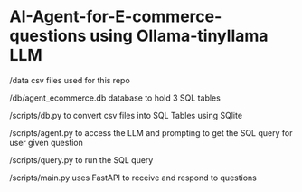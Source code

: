 # AI-Agent-for-E-commerce-questions using Ollama-tinyllama LLM

/data csv files used for this repo

/db/agent_ecommerce.db database to hold 3 SQL tables

/scripts/db.py to convert csv files into SQL Tables using SQlite

/scripts/agent.py to access the LLM and prompting to get the SQL query for user given question

/scripts/query.py to run the SQL query

/scripts/main.py uses FastAPI to receive and respond to questions
